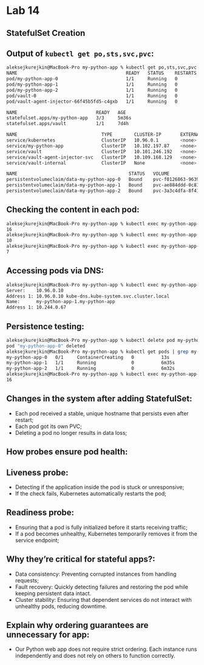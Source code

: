 # Lab 14

## StatefulSet Creation
## Output of `kubectl get po,sts,svc,pvc`:
```bash
aleksejkurejkin@MacBook-Pro my-python-app % kubectl get po,sts,svc,pvc           
NAME                                        READY   STATUS    RESTARTS   AGE
pod/my-python-app-0                         1/1     Running   0          5m36s
pod/my-python-app-1                         1/1     Running   0          5m34s
pod/my-python-app-2                         1/1     Running   0          5m31s
pod/vault-0                                 1/1     Running   0          7d4h
pod/vault-agent-injector-66f45b5fd5-c4gxb   1/1     Running   0          7d4h

NAME                             READY   AGE
statefulset.apps/my-python-app   3/3     5m36s
statefulset.apps/vault           1/1     7d4h

NAME                               TYPE        CLUSTER-IP       EXTERNAL-IP   PORT(S)             AGE
service/kubernetes                 ClusterIP   10.96.0.1        <none>        443/TCP             18d
service/my-python-app              ClusterIP   10.102.197.87    <none>        5000/TCP            17d
service/vault                      ClusterIP   10.101.246.192   <none>        8200/TCP,8201/TCP   7d4h
service/vault-agent-injector-svc   ClusterIP   10.109.168.129   <none>        443/TCP             7d4h
service/vault-internal             ClusterIP   None             <none>        8200/TCP,8201/TCP   7d4h

NAME                                         STATUS   VOLUME                                     CAPACITY   ACCESS MODES   STORAGECLASS   VOLUMEATTRIBUTESCLASS   AGE
persistentvolumeclaim/data-my-python-app-0   Bound    pvc-f0126863-9639-4ff8-8cda-11d893d4d3be   1Gi        RWO            standard       <unset>                 5m36s
persistentvolumeclaim/data-my-python-app-1   Bound    pvc-ae884ddd-0c81-4aec-91cd-f7eea72f2462   1Gi        RWO            standard       <unset>                 5m34s
persistentvolumeclaim/data-my-python-app-2   Bound    pvc-3a3c4dfa-8f41-4887-a186-f9dde27bfb11   1Gi        RWO            standard       <unset>                 5m31s
```

## Checking the content in each pod:
```bash
aleksejkurejkin@MacBook-Pro my-python-app % kubectl exec my-python-app-0 -- cat /data/visits
16
aleksejkurejkin@MacBook-Pro my-python-app % kubectl exec my-python-app-1 -- cat /data/visits
10
aleksejkurejkin@MacBook-Pro my-python-app % kubectl exec my-python-app-2 -- cat /data/visits
7
```

## Accessing pods via DNS:
```bash
aleksejkurejkin@MacBook-Pro my-python-app % kubectl exec my-python-app-0 -- nslookup my-python-app-1.my-python-app
Server:    10.96.0.10
Address 1: 10.96.0.10 kube-dns.kube-system.svc.cluster.local
Name:      my-python-app-1.my-python-app
Address 1: 10.244.0.67
```

## Persistence testing:
```bash
aleksejkurejkin@MacBook-Pro my-python-app % kubectl delete pod my-python-app-0
pod "my-python-app-0" deleted
aleksejkurejkin@MacBook-Pro my-python-app % kubectl get pods | grep my-python-app
my-python-app-0   0/1     ContainerCreating   0          13s
my-python-app-1   1/1     Running             0          6m35s
my-python-app-2   1/1     Running             0          6m32s
aleksejkurejkin@MacBook-Pro my-python-app % kubectl exec my-python-app-0 -- cat /data/visits
16
```

## Changes in the system after adding StatefulSet:
- Each pod received a stable, unique hostname that persists even after restart;
- Each pod got its own PVC;
- Deleting a pod no longer results in data loss;

## How probes ensure pod health:
## Liveness probe:
- Detecting if the application inside the pod is stuck or unresponsive;
- If the check fails, Kubernetes automatically restarts the pod;

## Readiness probe:
- Ensuring that a pod is fully initialized before it starts receiving traffic;
- If a pod becomes unhealthy, Kubernetes temporarily removes it from the service endpoint;

## Why they’re critical for stateful apps?:
- Data consistency: Preventing corrupted instances from handling requests;
- Fault recovery: Quickly detecting failures and restoring the pod while keeping persistent data intact.
- Cluster stability: Ensuring that dependent services do not interact with unhealthy pods, reducing downtime.

## Explain why ordering guarantees are unnecessary for app:
- Our Python web app does not require strict ordering. Each instance runs independently and does not rely on others to function correctly.
